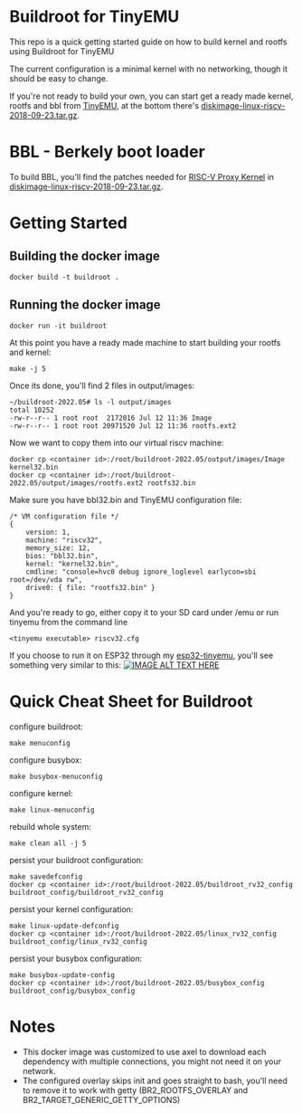 # Buildroot for TinyEMU

This repo is a quick getting started guide on how to build kernel and rootfs using Buildroot for TinyEMU

The current configuration is a minimal kernel with no networking, though it should be easy to change.

If you're not ready to build your own, you can start get a ready made kernel, rootfs and bbl from [TinyEMU](https://bellard.org/tinyemu/), at the bottom there's [diskimage-linux-riscv-2018-09-23.tar.gz](https://bellard.org/tinyemu/diskimage-linux-riscv-2018-09-23.tar.gz).

# BBL - Berkely boot loader
To build BBL, you'll find the patches needed for [RISC-V Proxy Kernel](https://github.com/riscv-software-src/riscv-pk) in [diskimage-linux-riscv-2018-09-23.tar.gz](https://bellard.org/tinyemu/diskimage-linux-riscv-2018-09-23.tar.gz).

# Getting Started

## Building the docker image
```
docker build -t buildroot .
```

## Running the docker image
```
docker run -it buildroot
```

At this point you have a ready made machine to start building your rootfs and kernel:
```
make -j 5
```

Once its done, you'll find 2 files in output/images:
```
~/buildroot-2022.05# ls -l output/images
total 10252
-rw-r--r-- 1 root root  2172016 Jul 12 11:36 Image
-rw-r--r-- 1 root root 20971520 Jul 12 11:36 rootfs.ext2
```

Now we want to copy them into our virtual riscv machine:
```
docker cp <container id>:/root/buildroot-2022.05/output/images/Image kernel32.bin
docker cp <container id>:/root/buildroot-2022.05/output/images/rootfs.ext2 rootfs32.bin
```

Make sure you have bbl32.bin and TinyEMU configuration file:
```
/* VM configuration file */
{
    version: 1,
    machine: "riscv32",
    memory_size: 12,
    bios: "bbl32.bin",
    kernel: "kernel32.bin",
    cmdline: "console=hvc0 debug ignore_loglevel earlycon=sbi root=/dev/vda rw",
    drive0: { file: "rootfs32.bin" }
}
```

And you're ready to go, either copy it to your SD card under /emu or run tinyemu from the command line
```
<tinyemu executable> riscv32.cfg
```

If you choose to run it on ESP32 through my [esp32-tinyemu](https://github.com/drorgl/esp32-tinyemu), you'll see something very similar to this:
[![IMAGE ALT TEXT HERE](https://img.youtube.com/vi/f3a3xeTRj_A/0.jpg)](https://www.youtube.com/watch?v=f3a3xeTRj_A)

# Quick Cheat Sheet for Buildroot
configure buildroot:
```
make menuconfig
```

configure busybox:
```
make busybox-menuconfig
```

configure kernel:
```
make linux-menuconfig
```

rebuild whole system:
```
make clean all -j 5
```

persist your buildroot configuration:
```
make savedefconfig
docker cp <container id>:/root/buildroot-2022.05/buildroot_rv32_config buildroot_config/buildroot_rv32_config
```

persist your kernel configuration:
```
make linux-update-defconfig
docker cp <container id>:/root/buildroot-2022.05/linux_rv32_config buildroot_config/linux_rv32_config
```

persist your busybox configuration:
```
make busybox-update-config
docker cp <container id>:/root/buildroot-2022.05/busybox_config buildroot_config/busybox_config
```

# Notes
* This docker image was customized to use axel to download each dependency with multiple connections, you might not need it on your network.
* The configured overlay skips init and goes straight to bash, you'll need to remove it to work with getty (BR2_ROOTFS_OVERLAY and BR2_TARGET_GENERIC_GETTY_OPTIONS)

